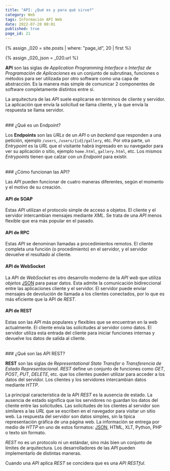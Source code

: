```yaml
---
title: "API: ¿Qué es y para qué sirve?"
category: Web
tags: Información API Web
date: 2022-07-28 00:01
published: true
page_id: 21
---
```


{% assign _020 = site.posts | where: "page_id", 20 | first %}

{% assign _020_json = _020.url %}

**API** son las siglas de *Application Programming Interface* o *Interfaz de Programación de Aplicaciones* es un conjunto de subrutinas, funciones o métodos para ser utilizada por otro software como una capa de abstracción. Es la manera más simple de comunicar 2 componentes de software completamente distintos entre sí.

La arquitectura de las *API* suele explicarse en términos de cliente y servidor. La aplicación que envía la solicitud se llama cliente, y la que envía la respuesta se llama servidor.

<div id="Endpoint"><br></div>
### ¿Qué es un Endpoint?

Los **Endpoints** son las *URLs* de un *API* o un *backend* que responden a una petición, ejemplo `/users`, `/users/{id}/gallery`, etc. Por otra parte, un *Entrypoint* es la *URL* que el visitante habrá ingresado en su navegador para ver su aplicación o sitio, ejemplo `home.html`, `gallery.html`, etc. Los mismos *Entrypoints* tienen que calzar con un *Endpoint* para existir.

<div id="Tipos de API"><br></div>
### ¿Cómo funcionan las API?

Las *API* pueden funcionar de cuatro maneras diferentes, según el momento y el motivo de su creación.

#### API de SOAP

Estas *API* utilizan el protocolo simple de acceso a objetos. El cliente y el servidor intercambian mensajes mediante *XML*. Se trata de una *API* menos flexible que era más popular en el pasado.

#### API de RPC

Estas *API* se denominan llamadas a procedimientos remotos. El cliente completa una función (o procedimiento) en el servidor, y el servidor devuelve el resultado al cliente.

#### API de WebSocket

La API de *WebSocket* es otro desarrollo moderno de la *API web* que utiliza *objetos* <a href="{{_020_json}}">JSON</a> para pasar datos. Esta admite la comunicación bidireccional entre las aplicaciones cliente y el servidor. El servidor puede enviar mensajes de devolución de llamada a los clientes conectados, por lo que es más eficiente que la API de *REST*.

#### API de REST

Estas son las *API* más populares y flexibles que se encuentran en la web actualmente. El cliente envía las solicitudes al servidor como datos. El servidor utiliza esta entrada del cliente para iniciar funciones internas y devuelve los datos de salida al cliente.

<div id="API REST"><br></div>
### ¿Qué son las API REST?

**REST** son las siglas de *Representational State Transfer* o *Transferencia de Estado Representacional*. *REST* define un conjunto de funciones como *GET*, *POST*, *PUT*, *DELETE*, etc. que los clientes pueden utilizar para acceder a los datos del servidor. Los clientes y los servidores intercambian datos mediante *HTTP*.

La principal característica de la API *REST* es la ausencia de estado. La ausencia de estado significa que los servidores no guardan los datos del cliente entre las solicitudes. Las solicitudes de los clientes al servidor son similares a las *URL* que se escriben en el navegador para visitar un sitio web. La respuesta del servidor son datos simples, sin la típica representación gráfica de una página web. La información se entrega por medio de *HTTP* en uno de estos formatos: <a href="{{_020_json}}">JSON</a>, HTML, XLT, Python, PHP o texto sin formato.

*REST* no es un protocolo ni un estándar, sino más bien un conjunto de límites de arquitectura. Los desarrolladores de las *API* pueden implementarlo de distintas maneras.

Cuando una *API* aplica *REST* se concidera que es una *API RESTful*.
